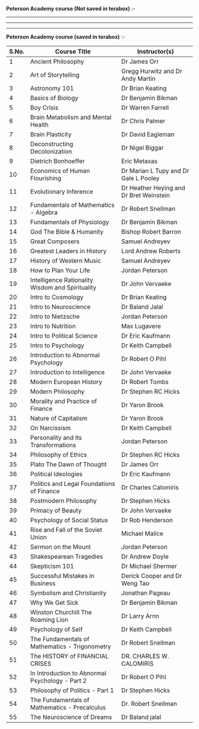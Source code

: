 

**Peterson Academy course (Not saved in terabox)** :-



----


----


----


**Peterson Academy course (saved in terabox)** :-

| S.No.  | Course Title                                     | Instructor(s)                           |
| ------ | ------------------------------------------------ | --------------------------------------- |
| 1      | Ancient Philosophy                               | Dr James Orr                            |
| 2      | Art of Storytelling                              | Gregg Hurwitz and Dr Andy Martin        |
| 3      | Astronomy 101                                    | Dr Brian Keating                        |
| 4      | Basics of Biology                                | Dr Benjamin Bikman                      |
| 5      | Boy Crisis                                       | Dr Warren Farrell                       |
| 6      | Brain Metabolism and Mental Health               | Dr Chris Palmer                         |
| 7      | Brain Plasticity                                 | Dr David Eagleman                       |
| 8      | Deconstructing Decolonization                    | Dr Nigel Biggar                         |
| 9      | Dietrich Bonhoeffer                              | Eric Metaxas                            |
| 10     | Economics of Human Flourishing                   | Dr Marian L Tupy and Dr Gale L Pooley   |
| 11     | Evolutionary Inference                           | Dr Heather Heying and Dr Bret Weinstein |
| 12     | Fundamentals of Mathematics - Algebra            | Dr Robert Snellman                      |
| 13     | Fundamentals of Physiology                       | Dr Benjamin Bikman                      |
| 14     | God The Bible & Humanity                         | Bishop Robert Barron                    |
| 15     | Great Composers                                  | Samuel Andreyev                         |
| 16     | Greatest Leaders in History                      | Lord Andrew Roberts                     |
| 17     | History of Western Music                         | Samuel Andreyev                         |
| 18     | How to Plan Your Life                            | Jordan Peterson                         |
| 19     | Intelligence Rationality Wisdom and Spirituality | Dr John Vervaeke                        |
| 20     | Intro to Cosmology                               | Dr Brian Keating                        |
| 21     | Intro to Neuroscience                            | Dr Baland Jalal                         |
| 22     | Intro to Nietzsche                               | Jordan Peterson                         |
| 23     | Intro to Nutrition                               | Max Lugavere                            |
| 24     | Intro to Political Science                       | Dr Eric Kaufmann                        |
| 25     | Intro to Psychology                              | Dr Keith Campbell                       |
| 26     | Introduction to Abnormal Psychology              | Dr Robert O Pihl                        |
| 27     | Introduction to Intelligence                     | Dr John Vervaeke                        |
| 28     | Modern European History                          | Dr Robert Tombs                         |
| 29     | Modern Philosophy                                | Dr Stephen RC Hicks                     |
| 30     | Morality and Practice of Finance                 | Dr Yaron Brook                          |
| 31     | Nature of Capitalism                             | Dr Yaron Brook                          |
| 32     | On Narcissism                                    | Dr Keith Campbell                       |
| 33     | Personality and Its Transformations              | Jordan Peterson                         |
| 34     | Philosophy of Ethics                             | Dr Stephen RC Hicks                     |
| 35     | Plato The Dawn of Thought                        | Dr James Orr                            |
| 36     | Political Ideologies                             | Dr Eric Kaufmann                        |
| 37     | Politics and Legal Foundations of Finance        | Dr Charles Calomiris                    |
| 38     | Postmodern Philosophy                            | Dr Stephen Hicks                        |
| 39     | Primacy of Beauty                                | Dr John Vervaeke                        |
| 40     | Psychology of Social Status                      | Dr Rob Henderson                        |
| 41     | Rise and Fall of the Soviet Union                | Michael Malice                          |
| 42     | Sermon on the Mount                              | Jordan Peterson                         |
| 43     | Shakespearean Tragedies                          | Dr Andrew Doyle                         |
| 44     | Skepticism 101                                   | Dr Michael Shermer                      |
| 45     | Successful Mistakes in Business                  | Derick Cooper and Dr Weng Tao           |
| 46     | Symbolism and Christianity                       | Jonathan Pageau                         |
| 47     | Why We Get Sick                                  | Dr Benjamin Bikman                      |
| 48     | Winston Churchill The Roaming Lion               | Dr Larry Arnn                           |
| 49<br> | Psychology of Self                               | Dr Keith Campbell                       |
| 50     | The Fundamentals of Mathematics - Trigonometry   | Dr Robert Snellman                      |
| 51     | The HISTORY of FINANCIAL CRISES                  | DR. CHARLES W. CALOMIRIS                |
| 52     | In Introduction to Abnormal Psychology - Part 2  | Dr Robert O Pihl                        |
| 53     | Philosophy of Politics - Part 1                  | Dr Stephen Hicks                        |
| 54     | The Fundamentals of Mathematics - Precalculus    | Dr. Robert Snellman                     |
| 55     | The Neuroscience of Dreams                       | Dr Baland jalal                         |
